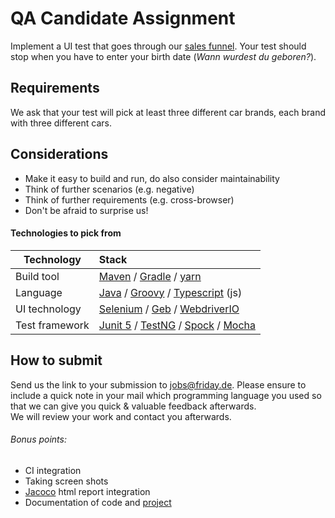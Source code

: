 # QA Candidate Assignment

Implement a UI test that goes through our [sales funnel]. Your test should stop when you have to enter your birth date (*Wann wurdest du geboren?*).

## Requirements
We ask that your test will pick at least three different car brands, each brand with three different cars.

## Considerations
- Make it easy to build and run, do also consider maintainability
- Think of further scenarios (e.g. negative)
- Think of further requirements (e.g. cross-browser)
- Don't be afraid to surprise us!

#### Technologies to pick from
| Technology    | Stack                         |
|---------------| :-----------------------------|
| Build tool    | [Maven] / [Gradle] / [yarn]          |
| Language      | [Java] / [Groovy] / [Typescript] (js)  |   
| UI technology | [Selenium] / [Geb] / [WebdriverIO]   |
| Test framework| [Junit 5] / [TestNG] / [Spock] / [Mocha]            |

## How to submit

Send us the link to your submission to [jobs@friday.de](mailto:jobs@friday.de). Please ensure to include a quick note in your mail which programming language you used so that we can give you quick & valuable feedback afterwards.   
We will review your work and contact you afterwards.

###### Bonus points:
- CI integration
- Taking screen shots
- [Jacoco] html report integration
- Documentation of code and [project][readme] 

[sales funnel]: https://hello.friday.de
[maven]: https://maven.apache.org/
[gradle]: https://gradle.org/
[yarn]: https://yarnpkg.com/en/
[java]: https://docs.oracle.com/javase/8/docs/technotes/guides/language/index.html
[groovy]: https://groovy-lang.org/
[typescript]: https://www.typescriptlang.org/
[selenium]: https://www.seleniumhq.org/
[Geb]: https://gebish.org/
[webdriverio]: https://webdriver.io/
[junit 5]: https://junit.org/junit5/
[testng]: https://testng.org/doc/
[spock]: http://spockframework.org/
[jacoco]: https://www.jacoco.org/jacoco/trunk/index.html
[readme]: https://github.com/adam-p/markdown-here/wiki/Markdown-Cheatsheet
[Mocha]: https://mochajs.org/
[github]: https://github.com/